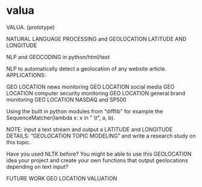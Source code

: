 # valua
VALUA. (prototype) 

NATURAL LANGUAGE PROCESSING and 
GEOLOCATION LATITUDE AND LONGITUDE

NLP and GEOCODING in python/html/text 

NLP to automatically detect a geolocation of any website article.  
APPLICATIONS: 

GEO LOCATION news monitoring 
GEO LOCATION social media
GEO LOCATION computer security monitoring 
GEO LOCATION general brand monitoring 
GEO LOCATION NASDAQ and SP500

Using the built in python modules from “difflib” for example the SequenceMatcher(lambda x: x in " \t", a, b).

NOTE: input a text stream and output a LATITUDE and LONGITUDE
DETAILS: “GEOLOCATION TOPIC MODELING” and write a research study on this topic.  

Have you used NLTK before?  You might be able to use this GEOLOCATION idea your project and create your own functions that output geolocations depending on text input?

FUTURE WORK GEO LOCATION VALUATION

